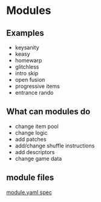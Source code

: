 # Modules
## Examples
- keysanity
- keasy
- homewarp
- glitchless
- intro skip
- open fusion
- progressive items
- entrance rando

## What can modules do
- change item pool
- change logic
- add patches
- add/change shuffle instructions
- add descriptors
- change game data

## module files
[module.yaml spec](module.yaml)
